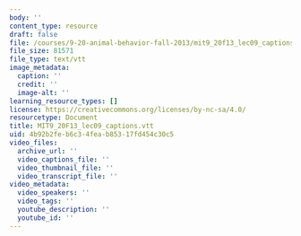 ```yaml
---
body: ''
content_type: resource
draft: false
file: /courses/9-20-animal-behavior-fall-2013/mit9_20f13_lec09_captions.vtt
file_size: 81571
file_type: text/vtt
image_metadata:
  caption: ''
  credit: ''
  image-alt: ''
learning_resource_types: []
license: https://creativecommons.org/licenses/by-nc-sa/4.0/
resourcetype: Document
title: MIT9_20F13_lec09_captions.vtt
uid: 4b92b2fe-b6c3-4fea-b853-17fd454c30c5
video_files:
  archive_url: ''
  video_captions_file: ''
  video_thumbnail_file: ''
  video_transcript_file: ''
video_metadata:
  video_speakers: ''
  video_tags: ''
  youtube_description: ''
  youtube_id: ''
---
```

